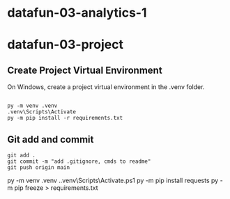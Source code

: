 # datafun-03-analytics-1
# datafun-03-project

## Create Project Virtual Environment

On Windows, create a project virtual environment in the .venv folder. 

```shell

py -m venv .venv
.venv\Scripts\Activate
py -m pip install -r requirements.txt

```

## Git add and commit 

```shell
git add .
git commit -m "add .gitignore, cmds to readme"
git push origin main
```
py -m venv .venv
.\.venv\Scripts\Activate.ps1
py -m pip install requests
py -m pip freeze > requirements.txt
